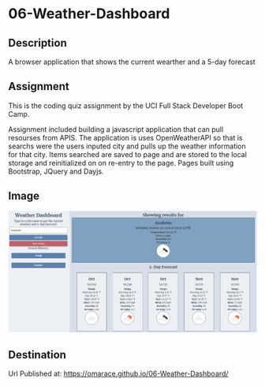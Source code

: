 # 06-Weather-Dashboard

## Description

A browser application that shows the current wearther and a 5-day forecast

## Assignment

This is the coding quiz assignment by the UCI Full Stack Developer Boot Camp.

Assignment included building a javascript application that can pull resourses from APIS. The application is uses OpenWeatherAPI so that is searchs were the users inputed city and pulls up the weather information for that city.
Items searched are saved to page and are stored to the local storage and reinitialized on on re-entry to the page. Pages built using Bootstrap, JQuery and Dayjs.

## Image

![image of Weather Dashboard ](assets/weather-dash.png)

## Destination

Url Published at: https://omarace.github.io/06-Weather-Dashboard/